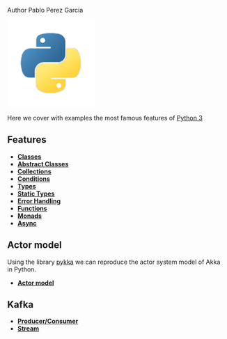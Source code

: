 Author Pablo Perez Garcia 

![My image](img/python.png)

Here we cover with examples the most famous features of [Python 3](https://www.python.org/) 

## Features

* **[Classes](com/politrons/features/Classes.py)**
* **[Abstract Classes](com/politrons/features/AbstractClasses.py)**
* **[Collections](com/politrons/features/Collections.py)**
* **[Conditions](com/politrons/features/Conditions.py)**
* **[Types](com/politrons/features/Types.py)**
* **[Static Types](com/politrons/features/StaticType.py)**
* **[Error Handling](com/politrons/features/ErrorHandling.py)**
* **[Functions](com/politrons/features/Functions.py)**
* **[Monads](com/politrons/features/Monads.py)**
* **[Async](com/politrons/features/AsyncFeature.py)**
  
## Actor model

Using the library [pykka](https://pykka.readthedocs.io/en/stable/) we can reproduce the actor system model of Akka 
in Python.
* **[Actor model](com/politrons/features/ActorModel.py)**

## Kafka

* **[Producer/Consumer](com/politrons/kafka/KafkaFeature.py)**
* **[Stream](com/politrons/kafka/KafkaStream.py)**